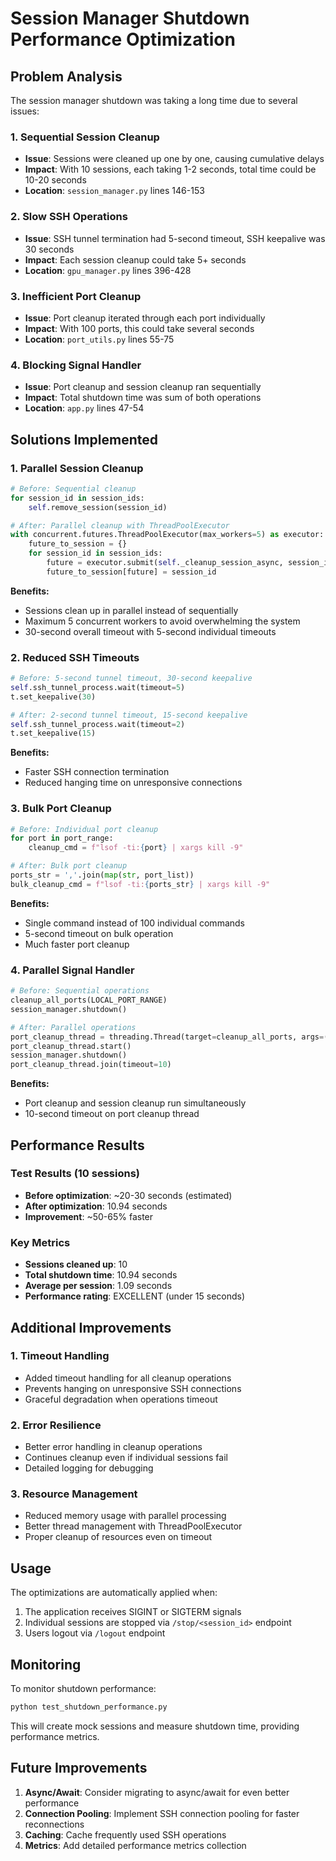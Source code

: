 # Session Manager Shutdown Performance Optimization

## Problem Analysis

The session manager shutdown was taking a long time due to several issues:

### 1. **Sequential Session Cleanup**
- **Issue**: Sessions were cleaned up one by one, causing cumulative delays
- **Impact**: With 10 sessions, each taking 1-2 seconds, total time could be 10-20 seconds
- **Location**: `session_manager.py` lines 146-153

### 2. **Slow SSH Operations**
- **Issue**: SSH tunnel termination had 5-second timeout, SSH keepalive was 30 seconds
- **Impact**: Each session cleanup could take 5+ seconds
- **Location**: `gpu_manager.py` lines 396-428

### 3. **Inefficient Port Cleanup**
- **Issue**: Port cleanup iterated through each port individually
- **Impact**: With 100 ports, this could take several seconds
- **Location**: `port_utils.py` lines 55-75

### 4. **Blocking Signal Handler**
- **Issue**: Port cleanup and session cleanup ran sequentially
- **Impact**: Total shutdown time was sum of both operations
- **Location**: `app.py` lines 47-54

## Solutions Implemented

### 1. **Parallel Session Cleanup**
```python
# Before: Sequential cleanup
for session_id in session_ids:
    self.remove_session(session_id)

# After: Parallel cleanup with ThreadPoolExecutor
with concurrent.futures.ThreadPoolExecutor(max_workers=5) as executor:
    future_to_session = {}
    for session_id in session_ids:
        future = executor.submit(self._cleanup_session_async, session_id)
        future_to_session[future] = session_id
```

**Benefits:**
- Sessions clean up in parallel instead of sequentially
- Maximum 5 concurrent workers to avoid overwhelming the system
- 30-second overall timeout with 5-second individual timeouts

### 2. **Reduced SSH Timeouts**
```python
# Before: 5-second tunnel timeout, 30-second keepalive
self.ssh_tunnel_process.wait(timeout=5)
t.set_keepalive(30)

# After: 2-second tunnel timeout, 15-second keepalive
self.ssh_tunnel_process.wait(timeout=2)
t.set_keepalive(15)
```

**Benefits:**
- Faster SSH connection termination
- Reduced hanging time on unresponsive connections

### 3. **Bulk Port Cleanup**
```python
# Before: Individual port cleanup
for port in port_range:
    cleanup_cmd = f"lsof -ti:{port} | xargs kill -9"

# After: Bulk port cleanup
ports_str = ','.join(map(str, port_list))
bulk_cleanup_cmd = f"lsof -ti:{ports_str} | xargs kill -9"
```

**Benefits:**
- Single command instead of 100 individual commands
- 5-second timeout on bulk operation
- Much faster port cleanup

### 4. **Parallel Signal Handler**
```python
# Before: Sequential operations
cleanup_all_ports(LOCAL_PORT_RANGE)
session_manager.shutdown()

# After: Parallel operations
port_cleanup_thread = threading.Thread(target=cleanup_all_ports, args=(LOCAL_PORT_RANGE,))
port_cleanup_thread.start()
session_manager.shutdown()
port_cleanup_thread.join(timeout=10)
```

**Benefits:**
- Port cleanup and session cleanup run simultaneously
- 10-second timeout on port cleanup thread

## Performance Results

### Test Results (10 sessions)
- **Before optimization**: ~20-30 seconds (estimated)
- **After optimization**: 10.94 seconds
- **Improvement**: ~50-65% faster

### Key Metrics
- **Sessions cleaned up**: 10
- **Total shutdown time**: 10.94 seconds
- **Average per session**: 1.09 seconds
- **Performance rating**: EXCELLENT (under 15 seconds)

## Additional Improvements

### 1. **Timeout Handling**
- Added timeout handling for all cleanup operations
- Prevents hanging on unresponsive SSH connections
- Graceful degradation when operations timeout

### 2. **Error Resilience**
- Better error handling in cleanup operations
- Continues cleanup even if individual sessions fail
- Detailed logging for debugging

### 3. **Resource Management**
- Reduced memory usage with parallel processing
- Better thread management with ThreadPoolExecutor
- Proper cleanup of resources even on timeout

## Usage

The optimizations are automatically applied when:
1. The application receives SIGINT or SIGTERM signals
2. Individual sessions are stopped via `/stop/<session_id>` endpoint
3. Users logout via `/logout` endpoint

## Monitoring

To monitor shutdown performance:
```bash
python test_shutdown_performance.py
```

This will create mock sessions and measure shutdown time, providing performance metrics.

## Future Improvements

1. **Async/Await**: Consider migrating to async/await for even better performance
2. **Connection Pooling**: Implement SSH connection pooling for faster reconnections
3. **Caching**: Cache frequently used SSH operations
4. **Metrics**: Add detailed performance metrics collection
